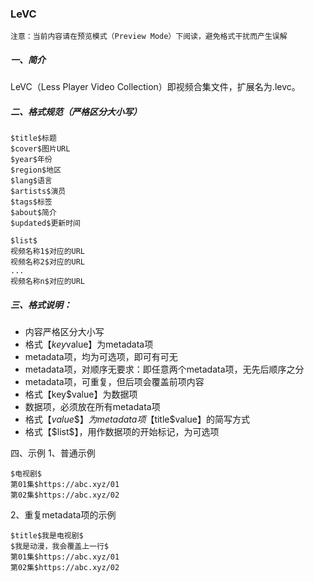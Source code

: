 ### LeVC

`注意：当前内容请在预览模式（Preview Mode）下阅读，避免格式干扰而产生误解`

##### 一、简介
LeVC（Less Player Video Collection）即视频合集文件，扩展名为.levc。  

##### 二、格式规范（严格区分大小写）
```text
$title$标题
$cover$图片URL
$year$年份
$region$地区
$lang$语言
$artists$演员
$tags$标签
$about$简介
$updated$更新时间

$list$
视频名称1$对应的URL
视频名称2$对应的URL
...
视频名称n$对应的URL
```

##### 三、格式说明：
* 内容严格区分大小写
* 格式【$key$value】为metadata项
* metadata项，均为可选项，即可有可无
* metadata项，对顺序无要求：即任意两个metadata项，无先后顺序之分
* metadata项，可重复，但后项会覆盖前项内容
* 格式【key$value】为数据项
* 数据项，必须放在所有metadata项
* 格式【$value\$】为 metadata项【$title$value】的简写方式
* 格式【$list\$】，用作数据项的开始标记，为可选项

四、示例
1、普通示例
```text
$电视剧$
第01集$https://abc.xyz/01
第02集$https://abc.xyz/02
```

2、重复metadata项的示例
```text
$title$我是电视剧$
$我是动漫，我会覆盖上一行$
第01集$https://abc.xyz/01
第02集$https://abc.xyz/02
```